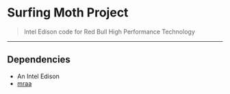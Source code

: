 # Surfing Moth Project
> Intel Edison code for Red Bull High Performance Technology
<hr>

## Dependencies
* An Intel Edison
* <a href="https://github.com/intel-iot-devkit/mraa">mraa</a>
